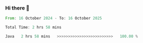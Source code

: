 ### Hi there 👋

<!--START_SECTION:waka-->

```rust
From: 16 October 2024 - To: 16 October 2025

Total Time: 2 hrs 58 mins

Java   2 hrs 58 mins   >>>>>>>>>>>>>>>>>>>>>>>>>   100.00 %
```

<!--END_SECTION:waka-->
